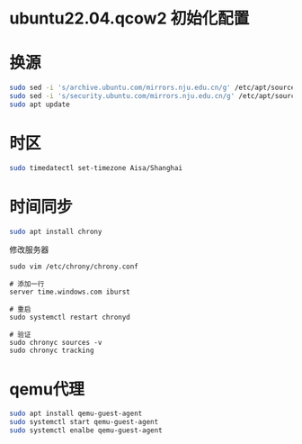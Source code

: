 # ubuntu22.04.qcow2 初始化配置

# 换源
```bash
sudo sed -i 's/archive.ubuntu.com/mirrors.nju.edu.cn/g' /etc/apt/sources.list
sudo sed -i 's/security.ubuntu.com/mirrors.nju.edu.cn/g' /etc/apt/sources.list
sudo apt update
```

# 时区
```bash
sudo timedatectl set-timezone Aisa/Shanghai
```

# 时间同步
```bash
sudo apt install chrony
```

修改服务器
```
sudo vim /etc/chrony/chrony.conf

# 添加一行
server time.windows.com iburst

# 重启
sudo systemctl restart chronyd

# 验证
sudo chronyc sources -v
sudo chronyc tracking
```

# qemu代理
```bash
sudo apt install qemu-guest-agent
sudo systemctl start qemu-guest-agent
sudo systemctl enalbe qemu-guest-agent
```

